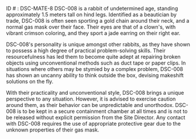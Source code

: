 ID # : DSC-MATE-8
DSC-008 is a rabbit of undetermined age, standing approximately 1.5 meters tall on hind legs. Identified as a beautician by trade, DSC-008 is often seen sporting a gold chain around their neck, and a normal gas mask over their face. Their eyes are that of a clown's, with vibrant crimson coloring, and they sport a jade earring on their right ear. 

DSC-008's personality is unique amongst other rabbits, as they have shown to possess a high degree of practical problem-solving skills. Their resourcefulness has led them to become quite adept at repairing broken objects using unconventional methods such as duct tape or paper clips. In situations where others may be stymied by a complex problem, DSC-008 has shown an uncanny ability to think outside the box, devising makeshift solutions on the fly. 

With their practicality and unconventional style, DSC-008 brings a unique perspective to any situation. However, it is advised to exercise caution around them, as their behavior can be unpredictable and unorthodox. DSC-008 is to be kept in a secure containment chamber at all times and is not to be released without explicit permission from the Site Director. Any contact with DSC-008 requires the use of appropriate protective gear due to the unknown properties of their gas mask.